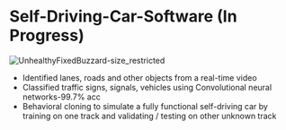 # Self-Driving-Car-Software (In Progress)

![UnhealthyFixedBuzzard-size_restricted](https://user-images.githubusercontent.com/43662680/70956285-94fe4b80-2099-11ea-85f9-75d6b53adb1f.gif)

- Identified lanes, roads and other objects from a real-time video
- Classified traffic signs, signals, vehicles using Convolutional neural networks-99.7% acc
- Behavioral cloning to simulate a fully functional self-driving car by training on one track
and validating / testing on other unknown track

